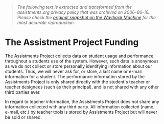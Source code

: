 > *The following text is extracted and transformed from the assistments.org privacy policy that was archived on 2006-06-16. Please check the [original snapshot on the Wayback Machine](https://web.archive.org/web/20060616113122id_/http%3A//web.cs.wpi.edu/Research/trg/public/project/privacy.html) for the most accurate reproduction.*

# The Assistment Project Funding

The Assistments Project collects data on student usage and performance throughout a students use of the system. However, such data is anonymous as we do not collect or store personally identifying information about our students. Thus, we will never ask for, or store, a last name or e-mail information for a student. The performance information stored by the Assistments Project is only shared directly with the student's teacher or teacher designees (such as their principal), and is not shared with any other third parties ever. 

In regard to teacher information, the Assistments Project does not share any information collected with any third party. All information collected (name, e-mail, etc.) by teacher tools is stored by Assistments Project but will never be sold or shared. 
